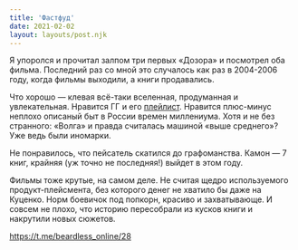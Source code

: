 ```yaml
---
title: 'Фастфуд'
date: 2021-02-02
layout: layouts/post.njk
---
```


Я упоролся и прочитал залпом три первых «Дозора» и посмотрел оба фильма. Последний раз со мной это случалось как раз в 2004-2006 году, когда фильмы выходили, а книги продавались.

Что хорошо — клевая всё-таки вселенная, продуманная и увлекательная. Нравится ГГ и его [плейлист](https://open.spotify.com/playlist/2hNwXBgglSJmmP15Sj7ZKh?si=UCmXRk1cSwyxJPo8l_b23g). Нравится плюс-минус неплохо описаный быт в России времен миллениума. Хотя и не без странного: «Волга» и правда считалась машиной «выше среднего»? Уже ведь были иномарки.

Не понравилось, что пейсатель скатился до графоманства. Камон — 7 книг, крайняя (уж точно не последняя!) выйдет в этом году.

Фильмы тоже крутые, на самом деле. Не считая щедро используемого продукт-плейсмента, без которого денег не хватило бы даже на Куценко. Норм боевичок под попкорн, красиво и захватывающе. И совсем не плохо, что историю пересобрали из кусков книги и накрутили новых сюжетов.

https://t.me/beardless_online/28